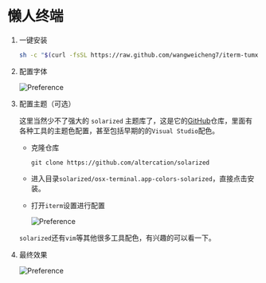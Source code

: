 # 懒人终端

1. 一键安装

    ```sh
    sh -c "$(curl -fsSL https://raw.github.com/wangweicheng7/iterm-tumx-zsh/master/script/install.sh)"
    ```
2. 配置字体

    ![Preference](https://raw.github.com/wangweicheng7/iterm-tumx-zsh/master/resource/iterm-preferences.png)

1. 配置主题（可选）

    这里当然少不了强大的 `solarized` 主题库了，这是它的[GitHub](https://github.com/altercation/solarized)仓库，里面有各种工具的主题色配置，甚至包括早期的的`Visual Studio`配色。
    
    * 克隆仓库

        ```
        git clone https://github.com/altercation/solarized
        ```
    
    * 进入目录`solarized/osx-terminal.app-colors-solarized`，直接点击安装。
    
    * 打开`iterm`设置进行配置
    
        ![Preference](https://raw.github.com/wangweicheng7/iterm-tumx-zsh/master/resource/preferences-color.png)
        
    `solarized`还有`vim`等其他很多工具配色，有兴趣的可以看一下。
    
4. 最终效果

    ![Preference](https://raw.github.com/wangweicheng7/iterm-tumx-zsh/master/resource/default.png)